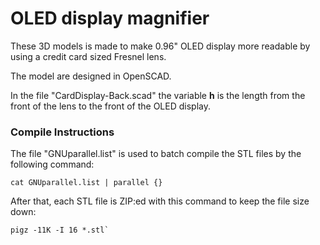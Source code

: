 # OLED display magnifier
These 3D models is made to make 0.96" OLED display more readable by using a credit card sized Fresnel lens.

The model are designed in OpenSCAD.

In the file "CardDisplay-Back.scad" the variable **h** is the length from the front of the lens to the front of the OLED display.
### Compile Instructions
The file "GNUparallel.list" is used to batch compile the STL files by the following command:
```
cat GNUparallel.list | parallel {}
```
After that, each STL file is ZIP:ed with this command to keep the file size down:
```
pigz -11K -I 16 *.stl`
```